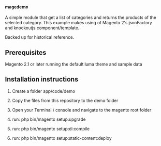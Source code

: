 #### magedemo

A simple module that get a list of categories and returns the products of the selected category.
This example makes using of Magento 2's jsonFactory and knockoutjs component/template.

Backed up for historical reference.

## Prerequisites
Magento 2.1 or later running the default luma theme and sample data


## Installation instructions

1) Create a folder app/code/demo

2) Copy the files from this repository to the demo folder

3) Open your Terminal / console and navigate to the magento root folder

4) run: php bin/magento setup:upgrade

5) run: php bin/magento setup:di:compile

6) run: php bin/magento setup:static-content:deploy
